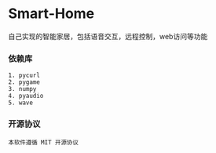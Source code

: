 # Smart-Home
自己实现的智能家居，包括语音交互，远程控制，web访问等功能

### 依赖库
    1. pycurl
    2. pygame
    3. numpy
    4. pyaudio
    5. wave
    
### 开源协议

    本软件遵循 MIT 开源协议